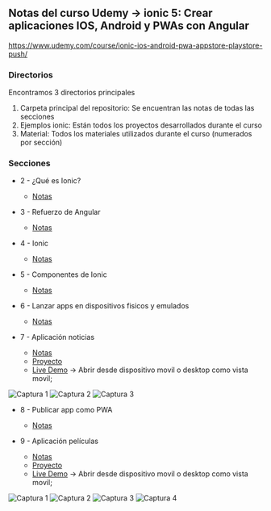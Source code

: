 ## Notas del curso Udemy -> ionic 5: Crear aplicaciones IOS, Android y PWAs con Angular

https://www.udemy.com/course/ionic-ios-android-pwa-appstore-playstore-push/

### Directorios

Encontramos 3 directorios principales

1. Carpeta principal del repositorio: Se encuentran las notas de todas las secciones
2. Ejemplos ionic: Están todos los proyectos desarrollados durante el curso
3. Material: Todos los materiales utilizados durante el curso (numerados por sección)

### Secciones

- 2 - ¿Qué es Ionic?
  - [Notas](./02.&#32;Qué&#32;es&#32;ionic.md)

- 3 - Refuerzo de Angular
  - [Notas](./03.&#32;Refuerzo&#32;Angular.md)
  
- 4 - Ionic
  - [Notas](./04.&#32;Ionic.md)

- 5 - Componentes de Ionic
  - [Notas](./05.&#32;Componentes&#32;de&#32;ionic.md)
  
- 6 - Lanzar apps en dispositivos fisicos y emulados
  - [Notas](./06.&#32;Lanzar&#32;apps&#32;en&#32;dispositivos&#32;fisicos&#32;y&#32;emulados.md)

- 7 - Aplicación noticias
  - [Notas](./07.&#32;App&#32;noticias.md)
  - [Proyecto](./Ejemplos&#32;ionic/04-noticias)
  - [Live Demo](https://ionic-noticias-f8fc4.web.app/tabs/tab1) -> Abrir desde dispositivo movil o desktop como vista movil;

![Captura 1](./Capturas/04-noticias/noticias1.PNG "Noticias App 1")
![Captura 2](./Capturas/04-noticias/noticias2.PNG "Noticias App 2")
![Captura 3](./Capturas/04-noticias/noticias3.PNG "Noticias App 3")

- 8 - Publicar app como PWA
  - [Notas](./08.&#32;Publicar&#32;app&#32;como&#32;PWA.md)

- 9 - Aplicación películas
  - [Notas](./09.&#32;App&#32;peliculas.md)
  - [Proyecto](./Ejemplos&#32;ionic/05-peliculasApp)
  - [Live Demo](https://ionic-peliculas-7e5c8.firebaseapp.com/tabs/tab1) -> Abrir desde dispositivo movil o desktop como vista movil;

![Captura 1](./Capturas/05-peliculasApp/Captura1.png "Noticias App 1")
![Captura 2](./Capturas/05-peliculasApp/Captura2.png "Noticias App 2")
![Captura 3](./Capturas/05-peliculasApp/Captura3.png "Noticias App 3")
![Captura 4](./Capturas/05-peliculasApp/Captura4.png "Noticias App 4")
